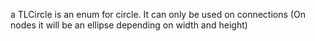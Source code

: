 a TLCircle is an enum for circle. It can only be used on connections (On nodes it will be an ellipse depending on width and height)